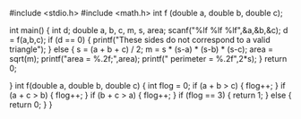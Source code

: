 #include <stdio.h>
#include <math.h>
 int f  (double a, double b, double c);
 
int main()
{
	int d;
	double a, b, c, m, s, area;
	scanf("%lf %lf %lf",&a,&b,&c);
	d = f(a,b,c);
	if (d == 0)
	{
		printf("These sides do not correspond to a valid triangle");
	}
	else
	{
		s = (a + b + c) / 2;
		m = s * (s-a) * (s-b) * (s-c);
		area = sqrt(m);
		printf("area = %.2f;",area);
		printf(" perimeter = %.2f",2*s);
	}
	return 0;

}
int f(double a, double b, double c)
{
	int flog = 0;
	if (a + b > c)
	{
		flog++;
	}
	if (a + c > b)
	{
		flog++;
	}
	if (b + c > a)
	{
		flog++;
	}
	if (flog == 3)
	{
		return 1;
	}
	else
	{
		return 0;
	}
}
